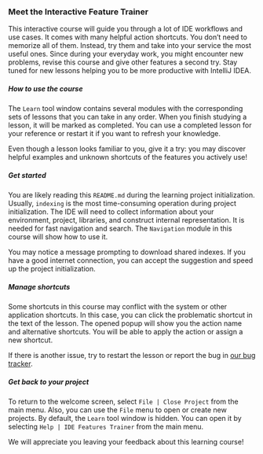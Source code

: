 ### Meet the Interactive Feature Trainer

This interactive course will guide you through a lot of IDE workflows and use cases. It comes with many helpful action
shortcuts. You don’t need to memorize all of them. Instead, try them and take into your service the most useful ones.
Since during your everyday work, you might encounter new problems, revise this course and give other features a second
try. Stay tuned for new lessons helping you to be more productive with IntelliJ IDEA.

##### How to use the course

The `Learn` tool window contains several modules with the corresponding sets of lessons that you can take in any order.
When you finish studying a lesson, it will be marked as completed. You can use a completed lesson for your reference or
restart it if you want to refresh your knowledge.

Even though a lesson looks familiar to you, give it a try: you may discover helpful examples and unknown shortcuts of
the features you actively use!

##### Get started

You are likely reading this `README.md` during the learning project initialization. Usually, `indexing` is the most
time-consuming operation during project initialization. The IDE will need to collect information about your environment,
project, libraries, and construct internal representation. It is needed for fast navigation and search. The `Navigation`
module in this course will show how to use it.

You may notice a message prompting to download shared indexes. If you have a good internet connection, you can accept
the suggestion and speed up the project initialization.

##### Manage shortcuts

Some shortcuts in this course may conflict with the system or other application shortcuts. In this case, you can click
the problematic shortcut in the text of the lesson. The opened popup will show you the action name and alternative
shortcuts. You will be able to apply the action or assign a new shortcut.

If there is another issue, try to restart the lesson or report the bug
in [our bug tracker](https://youtrack.jetbrains.com/issues/IFT).

##### Get back to your project

To return to the welcome screen, select `File | Close Project` from the main menu. Also, you can use the `File` menu to
open or create new projects. By default, the `Learn` tool window is hidden. You can open it by
selecting `Help | IDE Features Trainer` from the main menu.

We will appreciate you leaving your feedback about this learning course!
  